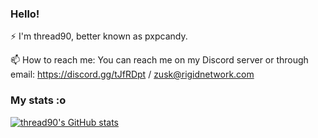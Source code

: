 ### Hello!
⚡ I'm thread90, better known as pxpcandy.

📫 How to reach me: You can reach me on my Discord server or through email: https://discord.gg/tJfRDpt / zusk@rigidnetwork.com

### My stats :o
[![thread90's GitHub stats](https://github-readme-stats.vercel.app/api?username=thread90)](https://github.com/anuraghazra/github-readme-stats)

<!--
**thread90/thread90** is a ✨ _special_ ✨ repository because its `README.md` (this file) appears on your GitHub profile.

Here are some ideas to get you started:

- 🔭 I’m currently working on ...
- 🌱 I’m currently learning ...
- 👯 I’m looking to collaborate on ...
- 🤔 I’m looking for help with ...
- 💬 Ask me about ...
- 📫 How to reach me: ...
- 😄 Pronouns: ...
- ⚡ Fun fact: ...
-->
